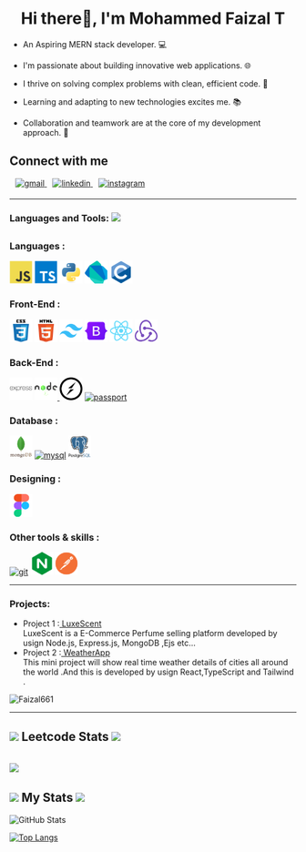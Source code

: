 <h1 align="center">Hi there👋, I'm Mohammed Faizal T</h1>


- An Aspiring MERN stack developer. 💻

- I'm passionate about building innovative web applications. 🌐

- I thrive on solving complex problems with clean, efficient code. 🧩
  
- Learning and adapting to new technologies excites me. 📚

- Collaboration and teamwork are at the core of my development approach. 🤝


## Connect with me  
<div align="left">

<a href="mailto:faisalt661@gmail.com" target="_blank" style="padding-left: 10px;">
<img src="https://img.shields.io/badge/Gmail-D14836?style=for-the-badge&logo=gmail&logoColor=white" alt="gmail" style="margin-bottom: 5px;" />
</a>

<a href="https://linkedin.com/in/mohammed-faizal-t-327a5824b" target="_blank" style="padding-left: 10px;">
<img src="https://img.shields.io/badge/linkedin-%231E77B5.svg?&style=for-the-badge&logo=linkedin&logoColor=white" alt="linkedin" style="margin-bottom: 5px;" />
</a>

<a href="https://instagram.com/faizal_t1" target="_blank" style="padding-left: 10px;">
<img src="https://img.shields.io/badge/instagram-%23000000.svg?&style=for-the-badge&logo=instagram&logoColor=white" alt="instagram" style="margin-bottom: 5px;" />
</a>

</div>

<hr>


<h3 align="left">Languages and Tools: <img src="https://media.giphy.com/media/iY8CRBdQXODJSCERIr/giphy.gif" width="35px"></h3>

##
<h3>Languages :</h3>
     <a href="https://developer.mozilla.org/en-US/docs/Web/JavaScript" target="_blank" rel="noreferrer"><img src="https://raw.githubusercontent.com/devicons/devicon/master/icons/javascript/javascript-original.svg" alt="javascript" width="40" height="40"/></a>
<a href="https://www.typescriptlang.org/" target="_blank" rel="noreferrer"><img src="https://raw.githubusercontent.com/devicons/devicon/master/icons/typescript/typescript-original.svg" alt="typescript" width="40" height="40"/></a>
<a href="https://www.python.org/" target="_blank" rel="noreferrer"><img src="https://raw.githubusercontent.com/devicons/devicon/master/icons/python/python-original.svg" alt="python" width="40" height="40"/></a>
<a href="https://dart.dev/" target="_blank" rel="noreferrer"><img src="https://raw.githubusercontent.com/devicons/devicon/master/icons/dart/dart-original.svg" alt="dart" width="40" height="40"/></a>
   <a href="https://www.cprogramming.com/" target="_blank" rel="noreferrer"><img src="https://raw.githubusercontent.com/devicons/devicon/master/icons/c/c-original.svg" alt="c" width="40" height="40"/></a>
   
<h3>Front-End :</h3>
  <a href="https://www.w3schools.com/css/" target="_blank" rel="noreferrer"><img src="https://raw.githubusercontent.com/devicons/devicon/master/icons/css3/css3-original-wordmark.svg" alt="css3" width="40" height="40"/></a>
  <a href="https://www.w3.org/html/" target="_blank" rel="noreferrer"><img src="https://raw.githubusercontent.com/devicons/devicon/master/icons/html5/html5-original-wordmark.svg" alt="html5" width="40" height="40"/></a>
  <a href="https://tailwindcss.com/" target="_blank" rel="noreferrer"><img src="https://raw.githubusercontent.com/devicons/devicon/master/icons/tailwindcss/tailwindcss-original.svg" alt="tailwindcss" width="40" height="40"/></a>
  <a href="https://getbootstrap.com/" target="_blank" rel="noreferrer"><img src="https://raw.githubusercontent.com/devicons/devicon/master/icons/bootstrap/bootstrap-original.svg" alt="bootstrap" width="40" height="40"/></a>
  <a href="https://reactjs.org/" target="_blank" rel="noreferrer"><img src="https://raw.githubusercontent.com/devicons/devicon/master/icons/react/react-original.svg" alt="react" width="40" height="40"/></a>
    <a href="https://redux.js.org/" target="_blank" rel="noreferrer"><img src="https://raw.githubusercontent.com/devicons/devicon/master/icons/redux/redux-original.svg" alt="redux" width="40" height="40"/></a> <!-- Redux -->
<!--   <a href="https://jestjs.io/" target="_blank" rel="noreferrer"><img src="https://raw.githubusercontent.com/devicons/devicon/master/icons/jest/jest-plain.svg" alt="jest" width="40" height="40"/></a> <!-- Jest -->
     
<h3>Back-End :</h3>
<a href="https://expressjs.com/" target="_blank" rel="noreferrer"><img src="https://raw.githubusercontent.com/devicons/devicon/master/icons/express/express-original-wordmark.svg" alt="express" width="40" height="40"/></a>
<a href="https://nodejs.org/" target="_blank" rel="noreferrer"><img src="https://raw.githubusercontent.com/devicons/devicon/master/icons/nodejs/nodejs-original-wordmark.svg" alt="nodejs" width="40" height="40" style="filter: brightness(1.5);"> </a>
<a href="https://socket.io/" target="_blank" rel="noreferrer"><img src="https://raw.githubusercontent.com/devicons/devicon/master/icons/socketio/socketio-original.svg" alt="socketio" width="40" height="40"/></a> <!-- WebSocket.io -->
 <a href="https://passportjs.org/" target="_blank" rel="noreferrer"><img src="https://cdn.iconscout.com/icon/free/png-256/lock-1437711-1214545.png" alt="passport" width="40" height="40"/></a>
<!-- <a href="https://mochajs.org/" target="_blank" rel="noreferrer"><img src="https://raw.githubusercontent.com/devicons/devicon/master/icons/mocha/mocha-plain.svg" alt="mocha" width="40" height="40"/></a> <!-- Mocha for testing --> 

<h3>Database :</h3>
  <a href="https://nodejs.org/" target="_blank" rel="noreferrer"><img src="https://raw.githubusercontent.com/devicons/devicon/master/icons/mongodb/mongodb-original-wordmark.svg" alt="mongodb" width="40" height="40"/></a>
  <a href="https://www.mysql.com/" target="_blank" rel="noreferrer"><img src="https://img.shields.io/badge/MySQL-4479A1.svg?style=for-the-badge&logo=MySQL&logoColor=white" alt="mysql" width="70" height="35"/></a>
  <a href="https://www.postgresql.org" target="_blank" rel="noreferrer"><img src="https://raw.githubusercontent.com/devicons/devicon/master/icons/postgresql/postgresql-original-wordmark.svg" alt="postgresql" width="40" height="40"/></a>
  
<h3>Designing :</h3>
  <a href="https://www.figma.com/" target="_blank" rel="noreferrer"><img src="https://raw.githubusercontent.com/devicons/devicon/master/icons/figma/figma-original.svg" alt="figma" width="40" height="40"/></a>
  
<h3>Other tools & skills :</h3>
  <a href="https://git-scm.com/" target="_blank" rel="noreferrer"><img src="https://www.vectorlogo.zone/logos/git-scm/git-scm-icon.svg" alt="git" width="40" height="40"/></a>
  <a href="https://www.nginx.com" target="_blank" rel="noreferrer"><img src="https://raw.githubusercontent.com/devicons/devicon/master/icons/nginx/nginx-original.svg" alt="nginx" width="40" height="40"/></a>
<a href="https://www.postman.com/" target="_blank" rel="noreferrer"><img src="https://raw.githubusercontent.com/devicons/devicon/master/icons/postman/postman-original.svg" alt="postman" width="40" height="40"/></a>
<p align="left">

<hr>

<h3 align="left">Projects:</h3>
<ul>
  <li>Project 1 :<a href="https://github.com/Faizal661/LuxeScents" target="_blank"> LuxeScent</a><br>LuxeScent is a E-Commerce Perfume selling platform developed by usign Node.js, Express.js, MongoDB ,Ejs etc...

</li>
  <li>Project 2 :<a href="https://github.com/Faizal661/weather-app" target="_blank"> WeatherApp</a><br>This mini project will show real time weather details of cities all around the world .And this is developed by usign React,TypeScript and Tailwind .

</li>
</ul>

<p align="left">
  <img src="https://komarev.com/ghpvc/?username=Faizal661&label=Profile%20views&color=0e75b6&style=flat" alt="Faizal661" />
</p>

<hr>

## <img src="animated/light_5.gif" height="30px" /> Leetcode Stats <img src="animated/loading.gif" height="20px" />
<br>
  <img src="https://leetcard.jacoblin.cool/faisalt661?theme=light&font=Roboto&ext=heatmap" width="70%" />
<br>

 ## <img src="animated/light_5.gif" height="30px" /> My Stats <img src="animated/loading.gif" height="20px" />

![GitHub Stats](https://github-readme-stats.vercel.app/api?username=Faizal661&show_icons=true&theme=radical)
<!--![GitHub Streak](https://streak-stats.demolab.com?user=Faizal661&theme=dark) -->
[![Top Langs](https://github-readme-stats.vercel.app/api/top-langs/?username=Faizal661&layout=donut)](https://github.com/anuraghazra/github-readme-stats)
